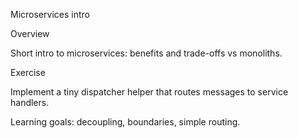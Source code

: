 Microservices intro

Overview

Short intro to microservices: benefits and trade-offs vs monoliths.

Exercise

Implement a tiny dispatcher helper that routes messages to service handlers.

Learning goals: decoupling, boundaries, simple routing.
